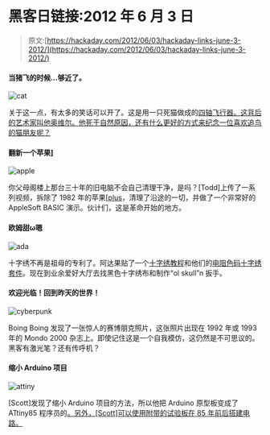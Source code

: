 # 黑客日链接:2012 年 6 月 3 日

> 原文:[https://hackaday.com/2012/06/03/hackaday-links-june-3-2012/](https://hackaday.com/2012/06/03/hackaday-links-june-3-2012/)

#### 当猪飞的时候…够近了。

![](../Images/a50ca38c5d49a2eb55ec29bd39970f00.png "cat")

关于这一点，有太多的笑话可以开了。这是用一只死猫做成的[四轴飞行器。这背后的艺术家叫他奥维尔。他死于自然原因，还有什么更好的方式来纪念一位喜欢追鸟的猫朋友呢？](http://io9.com/5915156/this-quadcopter-is-made-from-a-taxidermied-cat)

#### 翻新一个苹果]

![](../Images/08b857125217a0fc5bf96d5efb5762f9.png "apple")

你父母阁楼上那台三十年的旧电脑不会自己清理干净，是吗？[Todd]上传了一系列视频，拆除了 1982 年的苹果[[plus](http://www.toddfun.com/2012/05/28/apple-ii-plus-from-1982-teardown-repair-cleanup-and-demonstration/)，清理了沿途的一切，并做了一个非常好的 AppleSoft BASIC 演示。伙计们，这是革命开始的地方。

#### 欧姆甜ω嗯

![](../Images/f0c9c6d7576282b82f1dd5243e443c36.png "ada")

十字绣不再是祖母的专利了。阿达果贴了一个[十字绣教程](http://ladyada.net/make/xstitch/)和他们的[电阻色码十字绣套件](http://adafruit.com/products/855)。现在到业余爱好大厅去找黑色十字绣布和制作“ol skull”n 扳手。

#### 欢迎光临！回到昨天的世界！

![](../Images/8274c327014054e10098a5e08901b46d.png "cyberpunk")

Boing Boing 发现了一张惊人的赛博朋克照片，这张照片出现在 1992 年或 1993 年的 Mondo 2000 杂志上。即使记住这是一个自我模仿，这仍然是不可思议的。黑客有激光笔？还有传呼机？

#### 缩小 Arduino 项目

![](../Images/9b3d721bf0bb77cbd1e3a9f041a8ebce.png "attiny")

[Scott]发现了缩小 Arduino 项目的方法，所以他把 Arduino 原型板变成了 ATtiny85 程序员的[。另外，[Scott]可以使用附带的试验板在 85 年前后搭建电路。](http://www.startgroup.org/portfolio/attiny85-proto-shield/)